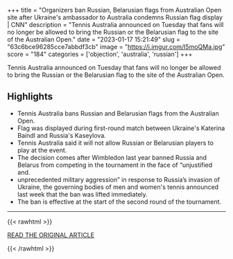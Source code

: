 +++
title = "Organizers ban Russian, Belarusian flags from Australian Open site after Ukraine's ambassador to Australia condemns Russian flag display | CNN"
description = "Tennis Australia announced on Tuesday that fans will no longer be allowed to bring the Russian or the Belarusian flag to the site of the Australian Open."
date = "2023-01-17 15:21:49"
slug = "63c6bce96285cce7abbdf3cb"
image = "https://i.imgur.com/I5moQMa.jpg"
score = "184"
categories = ['objection', 'australia', 'russian']
+++

Tennis Australia announced on Tuesday that fans will no longer be allowed to bring the Russian or the Belarusian flag to the site of the Australian Open.

## Highlights

- Tennis Australia bans Russian and Belarusian flags from the Australian Open.
- Flag was displayed during first-round match between Ukraine's Katerina Baindl and Russia's Kaseylova.
- Tennis Australia said it will not allow Russian or Belarusian players to play at the event.
- The decision comes after Wimbledon last year banned Russia and Belarus from competing in the tournament in the face of “unjustified and.
- unprecedented military aggression” in response to Russia’s invasion of Ukraine, the governing bodies of men and women's tennis announced last week that the ban was lifted immediately.
- The ban is effective at the start of the second round of the tournament.

---

{{< rawhtml >}}
  <p class="article-category">
    <a target="_blank" href="https://edition.cnn.com/2023/01/16/tennis/australian-open-tennis-russian-flag-spt-intl/index.html">READ THE ORIGINAL ARTICLE</a>
  </p>
{{< /rawhtml >}}
